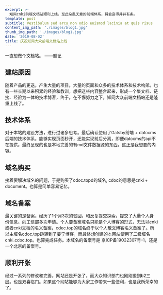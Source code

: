 ```yaml
---
excerpt: >-
  知网cnki前端文档站顺利上线，至此杂乱无章的前端体系，将会变得井井有条。
template: post
subtitle: Vestibulum sed arcu non odio euismod lacinia at quis risus
content_img_path: './images/blog1.jpg'
thumb_img_path: './images/blog1.jpg'
date: '2019-08-02'
title: 庆祝知网大众前端文档站上线
---
```


一直想做个文档站。 ——题记

## 建站原因
随着产品的更迭，产生大量的项目，大量的页面和众多的技术体系和技术构架。也有一些长期以来积累的经验和教训。想把这些内容整合起来，形成一个集文档、链接、经验为一体的技术博客，终于，在不懈努力之下。知网大众前端文档站还是隆重上线了。

## 技术体系
对于本站的建设方法，进行过诸多思考。最后确认使用了Gatsby前端 + datocms后端的技术体系。能够实现页面秒开，还能实现前后分离，即便datocms的api不在提供，最终呈现的也是本地完善的有md文件数据源的东西。这正是我想要的内容。

## 域名购买
接着要解决域名的问题，于是购买了cdoc.topd的域名, cdoc的意思是cnki + document。也算是简单容易记忆。

## 域名备案
最关键的是备案，经历了1个月3次的驳回，和反复提交探索，提交了大量个人身份信息。向工信部多次申请。个人要备案域名只能是个人博客的形式，无法以cnki或者cnki文档的名义备案，cdoc.top的域名终于以个人散文博客名义备案了。所以主域名cdoc.top跳转到了姜宁博客，而最终想创建的本网站使用了二级域名cnki.cdoc.top。也算完成任务。本域名的备案号是 京ICP备19032307号-1，还是一个北京的备案号。 

## 顺利开张
经过一系列的修改和完善，网站还是开张了。而大众知识部门也刚刚搬到b2三层。也是双喜临门。如果这个网站能够为大家工作带来一些便利，也是我所荣幸的了。